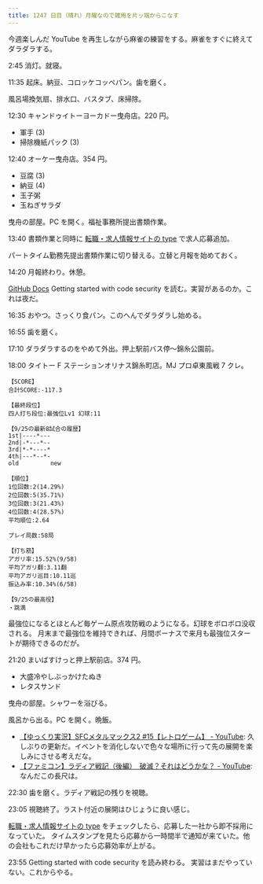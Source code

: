 ```yaml
---
title: 1247 日目（晴れ）月曜なので雑用を片ッ端からこなす
---
```


今週楽しんだ YouTube を再生しながら麻雀の練習をする。麻雀をすぐに終えてダラダラする。

2:45 消灯。就寝。

11:35 起床。納豆、コロッケコッペパン。歯を磨く。

風呂場換気扇、排水口、バスタブ、床掃除。

12:30 キャンドゥイトーヨーカドー曳舟店。220 円。

* 軍手 (3)
* 掃除機紙パック (3)

12:40 オーケー曳舟店。354 円。

* 豆腐 (3)
* 納豆 (4)
* 玉子粥
* 玉ねぎサラダ

曳舟の部屋。PC を開く。福祉事務所提出書類作業。

13:40 書類作業と同時に [転職・求人情報サイトの type](https://type.jp/) で求人応募追加。

パートタイム勤務先提出書類作業に切り替える。立替と月報を始めておく。

14:20 月報終わり。休憩。

[GitHub Docs] Getting started with code security を読む。実習があるのか。これは夜だ。

16:35 おやつ。さっくり食パン。このへんでダラダラし始める。

16:55 歯を磨く。

17:10 ダラダラするのをやめて外出。押上駅前バス停～錦糸公園前。

18:00 タイトー F ステーションオリナス錦糸町店。MJ プロ卓東風戦 7 クレ。

```text
【SCORE】
合計SCORE:-117.3

【最終段位】
四人打ち段位:最強位Lv1 幻球:11

【9/25の最新8試合の履歴】
1st|----*---
2nd|-*---*--
3rd|*-*----*
4th|---*--*-
old         new

【順位】
1位回数:2(14.29%)
2位回数:5(35.71%)
3位回数:3(21.43%)
4位回数:4(28.57%)
平均順位:2.64

プレイ局数:58局

【打ち筋】
アガリ率:15.52%(9/58)
平均アガリ翻:3.11翻
平均アガリ巡目:10.11巡
振込み率:10.34%(6/58)

【9/25の最高役】
・跳満
```

最強位になるとほとんど毎ゲーム原点攻防戦のようになる。幻球をボロボロ没収される。
月末まで最強位を維持できれば、月間ボーナスで来月も最強位スタートが期待できるのだが。

21:20 まいばすけっと押上駅前店。374 円。

* 大盛冷やしぶっかけたぬき
* レタスサンド

曳舟の部屋。シャワーを浴びる。

風呂から出る。PC を開く。晩飯。

* [【ゆっくり実況】SFCメタルマックス2 #15【レトロゲーム】 - YouTube](https://www.youtube.com/watch?v=qcD_9P7sFPc):
  久しぶりの更新だ。イベントを消化しないで色々な場所に行って先の展開を楽しみにさせる考えだな。
* [【ファミコン】ラディア戦記（後編）　破滅？それはどうかな？ - YouTube](https://www.youtube.com/watch?v=iryRPSfcdSo):
  なんだこの長尺は。

22:30 歯を磨く。ラディア戦記の残りを視聴。

23:05 視聴終了。ラスト付近の展開はひじょうに良い感じ。

[転職・求人情報サイトの type](https://type.jp/) をチェックしたら、応募した一社から即不採用になっていた。
タイムスタンプを見たら応募から一時間半で通知が来ていた。他の会社もこれだけ早かったら応募効率が上がる。

23:55 Getting started with code security を読み終わる。
実習はまだやっていない。これからやる。

[GitHub Docs]: https://docs.github.com/en
